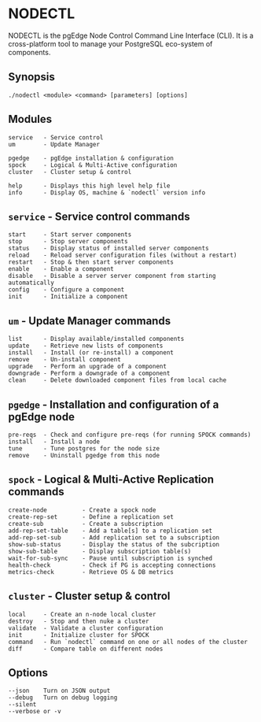 
# NODECTL
NODECTL is the pgEdge Node Control Command Line Interface (CLI).  It is a cross-platform tool
to manage your PostgreSQL eco-system of components.

## Synopsis
```
./nodectl <module> <command> [parameters] [options] 
```

## Modules
```
service   - Service control
um        - Update Manager

pgedge    - pgEdge installation & configuration
spock     - Logical & Multi-Active configuration
cluster   - Cluster setup & control 

help      - Displays this high level help file
info      - Display OS, machine & `nodectl` version info
```

## `service` - Service control commands
```
start     - Start server components
stop      - Stop server components
status    - Display status of installed server components
reload    - Reload server configuration files (without a restart)
restart   - Stop & then start server components
enable    - Enable a component
disable   - Disable a server server component from starting automatically
config    - Configure a component
init      - Initialize a component
```

## `um` - Update Manager commands 
```
list      - Display available/installed components 
update    - Retrieve new lists of components
install   - Install (or re-install) a component  
remove    - Un-install component
upgrade   - Perform an upgrade of a component
downgrade - Perform a downgrade of a component
clean     - Delete downloaded component files from local cache
```

## `pgedge` - Installation and configuration of a pgEdge node
```
pre-reqs  - Check and configure pre-reqs (for running SPOCK commands)
install   - Install a node
tune      - Tune postgres for the node size
remove    - Uninstall pgedge from this node
```

## `spock` - Logical & Multi-Active Replication commands
```
create-node          - Create a spock node
create-rep-set       - Define a replication set
create-sub           - Create a subscription
add-rep-set-table    - Add a table[s] to a replication set
add-rep-set-sub      - Add replication set to a subscription
show-sub-status      - Display the status of the subcription
show-sub-table       - Display subscription table(s)
wait-for-sub-sync    - Pause until subscription is synched
health-check         - Check if PG is accepting connections
metrics-check        - Retrieve OS & DB metrics
```

## `cluster` - Cluster setup & control
```
local     - Create an n-node local cluster
destroy   - Stop and then nuke a cluster
validate  - Validate a cluster configuration
init      - Initialize cluster for SPOCK
command   - Run `nodectl` command on one or all nodes of the cluster
diff      - Compare table on different nodes
```

## Options
```
--json    Turn on JSON output
--debug   Turn on debug logging
--silent
--verbose or -v
```
